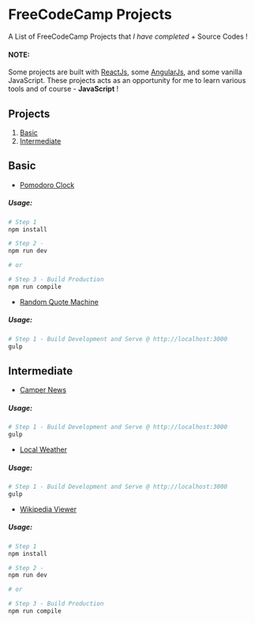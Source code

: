 FreeCodeCamp Projects
=======================
A List of FreeCodeCamp Projects that *I have completed* + Source Codes !

#### NOTE:
Some projects are built with [ReactJs](https://github.com/facebook/react), some [AngularJs](https://github.com/angular/angular.js), and some vanilla JavaScript. These projects acts as an opportunity for me to learn various tools and of course - **JavaScript** !

Projects
-----------------
1. [Basic](#basic)
1. [Intermediate](#intermediate)


Basic
-----------------
- [Pomodoro Clock](https://github.com/cusxio/fcc-projects/tree/master/basic%20-%20pomodoro%20clock)

##### Usage: 
```bash
# Step 1
npm install

# Step 2 - 
npm run dev

# or 

# Step 3 - Build Production
npm run compile
```

- [Random Quote Machine](https://github.com/cusxio/fcc-projects/tree/master/basic%20-%20random%20quote%20machine)

##### Usage: 
```bash
# Step 1 - Build Development and Serve @ http://localhost:3000
gulp
```

Intermediate
-----------------
- [Camper News](https://github.com/cusxio/fcc-projects/tree/master/intermediate%20-%20camper%20news)

##### Usage: 
```bash
# Step 1 - Build Development and Serve @ http://localhost:3000
gulp
```
- [Local Weather](https://github.com/cusxio/fcc-projects/tree/master/intermediate%20-%20local%20weather)

##### Usage: 
```bash
# Step 1 - Build Development and Serve @ http://localhost:3000
gulp
```

- [Wikipedia Viewer](https://github.com/cusxio/fcc-projects/tree/master/intermediate%20-%20wikipedia%20viewer)

##### Usage: 
```bash
# Step 1
npm install

# Step 2 - 
npm run dev

# or 

# Step 3 - Build Production
npm run compile
```